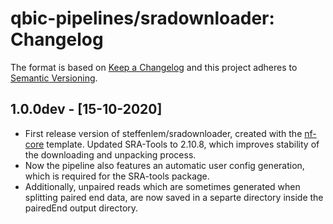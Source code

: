 # qbic-pipelines/sradownloader: Changelog

The format is based on [Keep a Changelog](http://keepachangelog.com/en/1.0.0/)
and this project adheres to [Semantic Versioning](http://semver.org/spec/v2.0.0.html).

## 1.0.0dev - [15-10-2020]

- First release version of steffenlem/sradownloader, created with the [nf-core](http://nf-co.re/) template.
Updated SRA-Tools to 2.10.8, which improves stability of the downloading and unpacking process. 
- Now the pipeline also features an automatic user config generation, which is required for the SRA-tools package. 
- Additionally, unpaired reads which are sometimes generated when splitting paired end data, are now saved in a separte directory inside the pairedEnd output directory.
